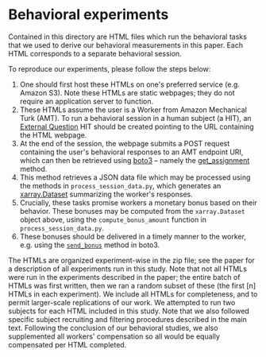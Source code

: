 # Behavioral experiments

Contained in this directory are HTML files which run the behavioral tasks that we used to derive our behavioral measurements in this paper. Each HTML corresponds to a separate behavioral session. 


To reproduce our experiments, please follow the steps below: 

1. One should first host these HTMLs on one's preferred service (e.g. Amazon S3).
Note these HTMLs are static webpages; they do not require an application server to function. 
2. These HTMLs assume the user is a Worker from Amazon Mechanical Turk (AMT). To run a behavioral session in a human subject
(a HIT), an [External Question](https://docs.aws.amazon.com/AWSMechTurk/latest/AWSMturkAPI/ApiReference_ExternalQuestionArticle.html) HIT should be created pointing to the URL 
containing the HTML webpage. 
3. At the end of the session, the webpage submits a POST 
request containing the user's behavioral responses to an AMT endpoint URI, which can then be retrieved using [boto3](https://boto3.amazonaws.com/v1/documentation/api/latest/index.html)  – namely the [get_assignment](https://boto3.amazonaws.com/v1/documentation/api/latest/reference/services/mturk/client/get_assignment.html) method.
4. This method retrieves a JSON data file which may be processed using the methods in `process_session_data.py`, which generates an [xarray.Dataset](https://docs.xarray.dev/en/stable/generated/xarray.Dataset.html) summarizing the worker's responses. 
5. Crucially, these tasks promise workers a monetary bonus based on their behavior. 
These bonuses may be computed from the `xarray.Dataset` object above, using the `compute_bonus_amount` function in `process_session_data.py`.   
6. These bonuses should be delivered in a timely manner to the worker, e.g. using the [`send_bonus`](https://boto3.amazonaws.com/v1/documentation/api/latest/reference/services/mturk/client/send_bonus.html) method in boto3.  

The HTMLs are organized experiment-wise in the zip file; see the paper for a description of all experiments run in this study. 
Note that not all HTMLs were run in the experiments described in the paper; the entire batch of HTMLs was first written, then we ran a random subset of these (the first [n] HTMLs in each experiment). We include all HTMLs for completeness, and to permit larger-scale replications of our work.
We attempted to run two subjects for each HTML included in this study. Note that we also followed specific subject recruiting and filtering procedures described in the main text. Following the conclusion of our behavioral studies, we also supplemented all workers' compensation so all would be equally compensated per HTML completed.


